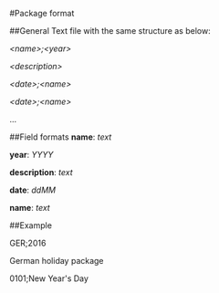 #Package format

##General
Text file with the same structure as below:

*\<name\>;\<year\>*

*\<description\>*

*\<date\>;\<name\>*

*\<date\>;\<name\>*

...

##Field formats
**name**: *text*

**year**: *YYYY*

**description**: *text*

**date**: *ddMM*

**name**: *text*

##Example

GER;2016

German holiday package

0101;New Year's Day

